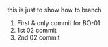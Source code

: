 this is just to show how to branch
1) First & only commit for BO-01
2) 1st 02 commit
3) 2nd 02 commit
